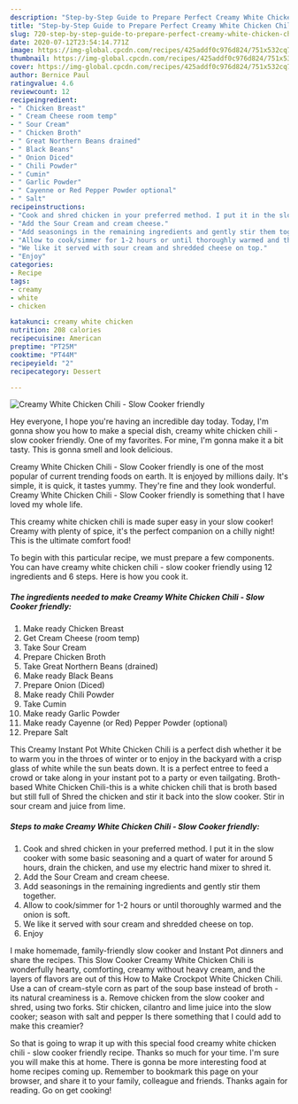 ```yaml
---
description: "Step-by-Step Guide to Prepare Perfect Creamy White Chicken Chili - Slow Cooker friendly"
title: "Step-by-Step Guide to Prepare Perfect Creamy White Chicken Chili - Slow Cooker friendly"
slug: 720-step-by-step-guide-to-prepare-perfect-creamy-white-chicken-chili-slow-cooker-friendly
date: 2020-07-12T23:54:14.771Z
image: https://img-global.cpcdn.com/recipes/425addf0c976d824/751x532cq70/creamy-white-chicken-chili-slow-cooker-friendly-recipe-main-photo.jpg
thumbnail: https://img-global.cpcdn.com/recipes/425addf0c976d824/751x532cq70/creamy-white-chicken-chili-slow-cooker-friendly-recipe-main-photo.jpg
cover: https://img-global.cpcdn.com/recipes/425addf0c976d824/751x532cq70/creamy-white-chicken-chili-slow-cooker-friendly-recipe-main-photo.jpg
author: Bernice Paul
ratingvalue: 4.6
reviewcount: 12
recipeingredient:
- " Chicken Breast"
- " Cream Cheese room temp"
- " Sour Cream"
- " Chicken Broth"
- " Great Northern Beans drained"
- " Black Beans"
- " Onion Diced"
- " Chili Powder"
- " Cumin"
- " Garlic Powder"
- " Cayenne or Red Pepper Powder optional"
- " Salt"
recipeinstructions:
- "Cook and shred chicken in your preferred method. I put it in the slow cooker with some basic seasoning and a quart of water for around 5 hours, drain the chicken, and use my electric hand mixer to shred it."
- "Add the Sour Cream and cream cheese."
- "Add seasonings in the remaining ingredients and gently stir them together."
- "Allow to cook/simmer for 1-2 hours or until thoroughly warmed and the onion is soft."
- "We like it served with sour cream and shredded cheese on top."
- "Enjoy"
categories:
- Recipe
tags:
- creamy
- white
- chicken

katakunci: creamy white chicken 
nutrition: 208 calories
recipecuisine: American
preptime: "PT25M"
cooktime: "PT44M"
recipeyield: "2"
recipecategory: Dessert

---
```



![Creamy White Chicken Chili - Slow Cooker friendly](https://img-global.cpcdn.com/recipes/425addf0c976d824/751x532cq70/creamy-white-chicken-chili-slow-cooker-friendly-recipe-main-photo.jpg)

Hey everyone, I hope you're having an incredible day today. Today, I'm gonna show you how to make a special dish, creamy white chicken chili - slow cooker friendly. One of my favorites. For mine, I'm gonna make it a bit tasty. This is gonna smell and look delicious.

Creamy White Chicken Chili - Slow Cooker friendly is one of the most popular of current trending foods on earth. It is enjoyed by millions daily. It's simple, it is quick, it tastes yummy. They're fine and they look wonderful. Creamy White Chicken Chili - Slow Cooker friendly is something that I have loved my whole life.

This creamy white chicken chili is made super easy in your slow cooker! Creamy with plenty of spice, it&#39;s the perfect companion on a chilly night! This is the ultimate comfort food!


To begin with this particular recipe, we must prepare a few components. You can have creamy white chicken chili - slow cooker friendly using 12 ingredients and 6 steps. Here is how you cook it.

<!--inarticleads1-->

##### The ingredients needed to make Creamy White Chicken Chili - Slow Cooker friendly:

1. Make ready  Chicken Breast
1. Get  Cream Cheese (room temp)
1. Take  Sour Cream
1. Prepare  Chicken Broth
1. Take  Great Northern Beans (drained)
1. Make ready  Black Beans
1. Prepare  Onion (Diced)
1. Make ready  Chili Powder
1. Take  Cumin
1. Make ready  Garlic Powder
1. Make ready  Cayenne (or Red) Pepper Powder (optional)
1. Prepare  Salt


This Creamy Instant Pot White Chicken Chili is a perfect dish whether it be to warm you in the throes of winter or to enjoy in the backyard with a crisp glass of white while the sun beats down. It is a perfect entree to feed a crowd or take along in your instant pot to a party or even tailgating. Broth-based White Chicken Chili-this is a white chicken chili that is broth based but still full of Shred the chicken and stir it back into the slow cooker. Stir in sour cream and juice from lime. 

<!--inarticleads2-->

##### Steps to make Creamy White Chicken Chili - Slow Cooker friendly:

1. Cook and shred chicken in your preferred method. I put it in the slow cooker with some basic seasoning and a quart of water for around 5 hours, drain the chicken, and use my electric hand mixer to shred it.
1. Add the Sour Cream and cream cheese.
1. Add seasonings in the remaining ingredients and gently stir them together.
1. Allow to cook/simmer for 1-2 hours or until thoroughly warmed and the onion is soft.
1. We like it served with sour cream and shredded cheese on top.
1. Enjoy


I make homemade, family-friendly slow cooker and Instant Pot dinners and share the recipes. This Slow Cooker Creamy White Chicken Chili is wonderfully hearty, comforting, creamy without heavy cream, and the layers of flavors are out of this How to Make Crockpot White Chicken Chili. Use a can of cream-style corn as part of the soup base instead of broth - its natural creaminess is a. Remove chicken from the slow cooker and shred, using two forks. Stir chicken, cilantro and lime juice into the slow cooker; season with salt and pepper Is there something that I could add to make this creamier? 

So that is going to wrap it up with this special food creamy white chicken chili - slow cooker friendly recipe. Thanks so much for your time. I'm sure you will make this at home. There is gonna be more interesting food at home recipes coming up. Remember to bookmark this page on your browser, and share it to your family, colleague and friends. Thanks again for reading. Go on get cooking!

